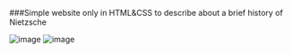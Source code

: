 ###Simple website only in HTML&CSS to describe about a brief history of Nietzsche

![image](https://user-images.githubusercontent.com/22727203/114773124-505eef00-9d77-11eb-8a7b-17012600ac21.png)
![image](https://user-images.githubusercontent.com/22727203/114773203-6967a000-9d77-11eb-9ea5-15418bda625a.png)


